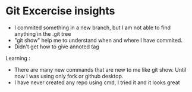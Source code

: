 # Git Excercise insights
- I commited something in a new branch, but I am not able to find anything in the .git tree
- "git show" help me to understand when and where I have commited.
- Didn't get how to give annoted tag

Learning : 
- There are many new commands that are new to me like git show. Until now I was using only fork or github desktop.
- I have never created any repo using cmd, I tried it and it looks great
